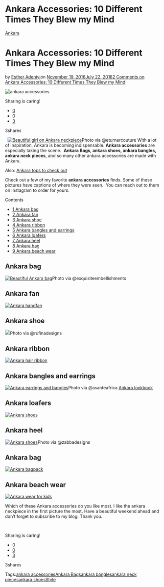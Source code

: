 # Ankara Accessories: 10 Different Times They Blew my Mind

[Ankara](https://estheradeniyi.com/category/ankara/)
# Ankara Accessories: 10 Different Times They Blew my Mind

by [Esther Adeniyi](https://estheradeniyi.com/author/esther-adeniyi/)on [November 19, 2016July 22, 2018](https://estheradeniyi.com/ankara-accessories-10-different-times/)[2 Comments on Ankara Accessories: 10 Different Times They Blew my Mind](https://estheradeniyi.com/ankara-accessories-10-different-times/#comments)

![ankara accessories](images\Ankaraaccessories1.jpg)

Sharing is caring!

- [0](https://www.facebook.com/sharer/sharer.php?u=https%3A%2F%2Festheradeniyi.com%2Fankara-accessories-10-different-times%2F&amp;t=Ankara%20Accessories%3A%2010%20Different%20Times%20They%20Blew%20my%20Mind)
- [0](https://twitter.com/intent/tweet?text=Ankara%20Accessories%3A%2010%20Different%20Times%20They%20Blew%20my%20Mind&amp;url=https%3A%2F%2Festheradeniyi.com%2Fankara-accessories-10-different-times%2F)
- [3](#)

3shares

&#xA0;
[![Beautiful girl on Ankara neckpiece](images\Ankaraaccessories1.jpg)](images\Ankaraaccessories1.jpg)Photo via @eturnercouture
With a lot of inspiration, Ankara is becoming indispensable. **Ankara accessories** are especially taking the scene.&#xA0; **Ankara Bags, ankara shoes, ankara bangles, ankara neck pieces**, and so many other ankara accessories are made with Ankara.

Also: [Ankara tops to check out](https://estheradeniyi.com/fabulous-ankara-tops-in-33-differen/)

Check out a few of my favorite **ankara accessories** finds. Some of these pictures have captions of where they were seen. &#xA0;You can reach out to them on Instagram to order for yours.

Contents

- [1 Ankara bag](#Ankara_bag)
- [2 Ankara fan](#Ankara_fan)
- [3 Ankara shoe](#Ankara_shoe)
- [4 Ankara ribbon](#Ankara_ribbon)
- [5 Ankara bangles and earrings](#Ankara_bangles_and_earrings)
- [6 Ankara loafers](#Ankara_loafers)
- [7 Ankara heel](#Ankara_heel)
- [8 Ankara bag](#Ankara_bag-2)
- [9 Ankara beach wear](#Ankara_beach_wear)

## Ankara bag
[![Beautiful Ankara bag](images\Ankaraaccessories2.jpg)](images\Ankaraaccessories2.jpg)Photo via @exquisiteembellishments
&#xA0;

## Ankara fan

[![Ankara handfan](images\Ankaraaccessories3.jpg)](images\Ankaraaccessories3.jpg)

## Ankara shoe
[![](images\Ankaraaccessories4.jpg)](images\Ankaraaccessories4.jpg)Photo via @rufinadesigns
## Ankara ribbon

[![Ankara hair ribbon](images\Ankaraaccessories6.jpg)](images\Ankaraaccessories6.jpg)

## Ankara bangles and earrings
[![Ankara earrings and bangles](images\Ankaraaccessories7.jpg)](images\Ankaraaccessories7.jpg)Photo via&#xA0;@asanteafrica
[Ankara lookbook](https://estheradeniyi.com/ankara-lookbook-3-mix-em-up/)

## Ankara loafers

[![Ankara shoes](images\Ankaraaccessories8.jpg)](images\Ankaraaccessories8.jpg)

## Ankara heel
[![Ankara shoes](images\Ankaraaccessories9.jpg)](images\Ankaraaccessories9.jpg)Photo via&#xA0;@zabbadesigns
## Ankara bag

[![Ankara bagpack](images\ankaraaccessories10.jpg)](images\ankaraaccessories10.jpg)

## Ankara beach wear

[![Ankara wear for kids](images\Ankaraaccessories11.jpg)](images\Ankaraaccessories11.jpg)

Which of these Ankara accessories do you like most. I like the ankara neckpiece in the first picture the most. Have a beautiful weekend ahead and don&#x2019;t forget to subscribe to my blog. Thank you.

&#xA0;

Sharing is caring!

- [0](https://www.facebook.com/sharer/sharer.php?u=https%3A%2F%2Festheradeniyi.com%2Fankara-accessories-10-different-times%2F&amp;t=Ankara%20Accessories%3A%2010%20Different%20Times%20They%20Blew%20my%20Mind)
- [0](https://twitter.com/intent/tweet?text=Ankara%20Accessories%3A%2010%20Different%20Times%20They%20Blew%20my%20Mind&amp;url=https%3A%2F%2Festheradeniyi.com%2Fankara-accessories-10-different-times%2F)
- [3](#)

3shares

Tags:[ankara accessories](https://estheradeniyi.com/tag/ankara-accessories/)[Ankara Bags](https://estheradeniyi.com/tag/ankara-bags/)[ankara bangles](https://estheradeniyi.com/tag/ankara-bangles/)[ankara neck pieces](https://estheradeniyi.com/tag/ankara-neck-pieces/)[ankara shoes](https://estheradeniyi.com/tag/ankara-shoes/)[Style](https://estheradeniyi.com/tag/style/)